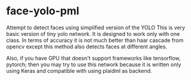# face-yolo-pml
Attempt to detect faces using simplified version of the YOLO
This is very basic version of tiny yolo network. It is designed to work only with one class.
In terms of accuracy it is not much better than haar cascade from opencv except this method
also detects faces at different angles.

Also, if you have GPU that doesn't support frameworks like tensorflow, pytorch; then you may try to use this network because it is written
only using Keras and compatible with using plaidml as backend.
